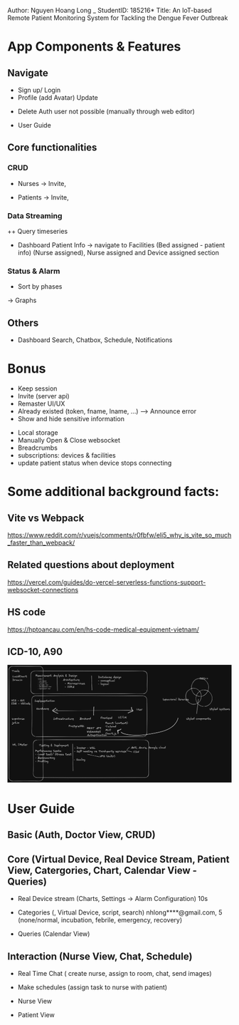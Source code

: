Author: Nguyen Hoang Long _ StudentID: 185216*
Title: An IoT-based Remote Patient Monitoring System for Tackling the Dengue Fever Outbreak

# App Components & Features

## Navigate
+ Sign up/ Login 
+ Profile (add Avatar) Update
* Delete Auth user not possible (manually through web editor)
<!-- - Logout  -->
- User Guide

## Core functionalities

### CRUD
<!-- + Facilities -->
<!-- + Devices -> access tokens + HOST to configure devices -->
+ Nurses 
->  Invite, 
<!-- ->  Assign available (room assigned?)  -->

+ Patients 
 -> Invite,
  <!-- -> Assign available (bed, device assigned?) -->

### Data Streaming
<!-- ++ Device sending data -> Device status, Patient Telemetry in Line charts -->
++ Query timeseries
+ Dashboard Patient Info -> navigate to Facilities (Bed assigned - patient info) (Nurse assigned), Nurse assigned and Device assigned section

### Status & Alarm
<!-- ++ Alarm threshold & status -->
+ Sort by phases
<!-- -> Simple -->
-> Graphs

## Others
- Dashboard Search, Chatbox, Schedule, Notifications

# Bonus
<!-- Refresh  -->
- Keep session
- Invite (server api)
- Remaster UI/UX 
- Already existed (token, fname, lname, ...) --> Announce error
- Show and hide sensitive information
<!-- Sticky info  -->
- Local storage
- Manually Open & Close websocket
- Breadcrumbs
- subscriptions: devices & facilities
- update patient status when device stops connecting


# Some additional background facts:

## Vite vs Webpack
https://www.reddit.com/r/vuejs/comments/r0fbfw/eli5_why_is_vite_so_much_faster_than_webpack/
## Related questions about deployment
https://vercel.com/guides/do-vercel-serverless-functions-support-websocket-connections
## HS code
https://hptoancau.com/en/hs-code-medical-equipment-vietnam/
## ICD-10, A90



![Project Screenshot](assets/project-screenshot.png?raw=true)


# User Guide

## Basic (Auth, Doctor View, CRUD)

<!-- - Home page (whole, smoothscroll) -->
<!-- - Login page (sign up new user, mail validate, log in) _ DrLong, nhlong2706@hcmut.edu.vn  -->
<!-- - Account page (upload avatar, update username, guide through each section: dashboard, nurses, facilities, devices) -->

<!-- - CRUD (add new patient, add device, add room & bed, assign device and bed to patient) Dat Do, iamfal****@gmail.com, D_demo, accessToken:___ , R_demo, B_demo -->

## Core (Virtual Device, Real Device Stream, Patient View, Catergories, Chart, Calendar View - Queries)

- Real Device stream (Charts, Settings -> Alarm Configuration) 10s

- Categories (<existing account>, Virtual Device, script, search) nhlong****@gmail.com, 5 (none/normal, incubation, febrile, emergency, recovery)

- Queries (Calendar View)
 
## Interaction (Nurse View, Chat, Schedule)

- Real Time Chat (<existing account> create nurse, assign to room, chat, send images)

- Make schedules (assign task to nurse with patient)

- Nurse View

- Patient View